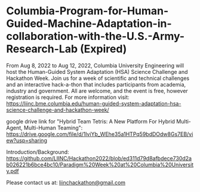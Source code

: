 # Columbia-Program-for-Human-Guided-Machine-Adaptation-in-collaboration-with-the-U.S.-Army-Research-Lab (Expired)

From Aug 8, 2022 to Aug 12, 2022, Columbia University Engineering will host the Human-Guided System Adaptation (HSA) Science Challenge and Hackathon Week. Join us for a week of scientific and technical challenges and an interactive hack-a-thon that includes participants from academia, industry and government. All are welcome, and the event is free, however registration is required. For more information visit: https://liinc.bme.columbia.edu/human-guided-system-adaptation-hsa-science-challenge-and-hackathon-week/

google drive link for "Hybrid Team Tetris: A New Platform For Hybrid Multi-Agent, Multi-Human Teaming": https://drive.google.com/file/d/1lviYb_WEhe35a1HTPq59bdDOdw8Gs7EB/view?usp=sharing

Introduction/Background: https://github.com/LIINC/Hackathon2022/blob/ed311d79d8afbdece730d2ab026221b6bce4bc10/Paradigm%20Week%20at%20Columbia%20University.pdf

Please contact us at: liinchackathon@gmail.com
